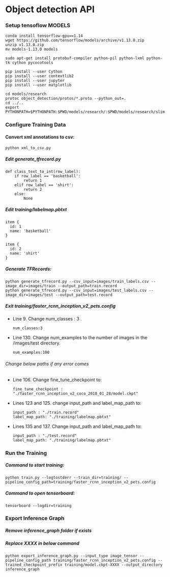 # Object detection API
### Setup tensoflow MODELS
```
conda install tensorflow-gpu==1.14
wget https://github.com/tensorflow/models/archive/v1.13.0.zip
unzip v1.13.0.zip 
mv models-1.13.0 models

sudo apt-get install protobuf-compiler python-pil python-lxml python-tk cython pycocotools

pip install --user Cython
pip install --user contextlib2
pip install --user jupyter
pip install --user matplotlib

cd models/research
protoc object_detection/protos/*.proto --python_out=.
cd ../..
export PYTHONPATH=$PYTHONPATH:$PWD/models/research/:$PWD/models/research/slim
```
### Configure Training Data

#### Convert xml annotations to csv: 
```
python xml_to_csv.py
```
##### Edit generate_tfrecord.py
```
def class_text_to_int(row_label):
    if row_label == 'basketball':
        return 1
    elif row_label == 'shirt':
        return 2
    else:
        None
```
##### Edit training/labelmap.pbtxt
```
item {
  id: 1
  name: 'basketball'
}

item {
  id: 2
  name: 'shirt'
}
```

##### Generate TFRecords:
```
python generate_tfrecord.py --csv_input=images/train_labels.csv --image_dir=images/train --output_path=train.record
python generate_tfrecord.py --csv_input=images/test_labels.csv --image_dir=images/test --output_path=test.record
```


##### Exit training/faster_rcnn_inception_v2_pets.config

- Line 9. Change num_classes : 3 .
  ```
  num_classes:3
  ```
  
- Line 130. Change num_examples to the number of images in the /images/test directory.
   ```
   num_examples:100
   ```
###### Change below paths if any error comes
- Line 106. Change fine_tune_checkpoint to:
   ```
   fine_tune_checkpoint : "./faster_rcnn_inception_v2_coco_2018_01_28/model.ckpt"
   ```

- Lines 123 and 125. change input_path and label_map_path to:
   ```
   input_path : "./train.record"
   label_map_path: "./training/labelmap.pbtxt" 
   ```
   
- Lines 135 and 137. Change input_path and label_map_path to:
  ```
  input_path : "./test.record"
  label_map_path: "./training/labelmap.pbtxt"
  ```

### Run the Training

##### Command to start training:
```
python train.py --logtostderr --train_dir=training/ --pipeline_config_path=training/faster_rcnn_inception_v2_pets.config
```

##### Command to open tensorboard:
```
tensorboard --logdir=training
```

### Export Inference Graph
##### Remove inference_graph folder if exists
##### Replace XXXX in below command
```
python export_inference_graph.py --input_type image_tensor --pipeline_config_path training/faster_rcnn_inception_v2_pets.config --trained_checkpoint_prefix training/model.ckpt-XXXX --output_directory inference_graph
```
